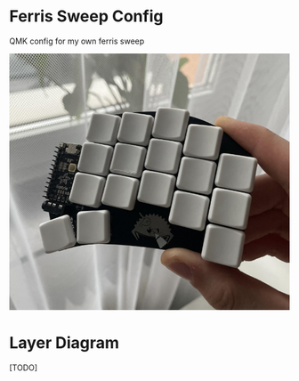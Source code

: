 # Ferris Sweep Config
QMK config for my own ferris sweep

![](sweep.jpg?)

# Layer Diagram

[TODO]

